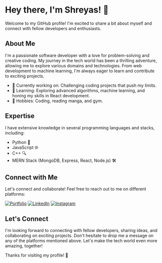 # Hey there, I'm Shreyas! 👋

Welcome to my GitHub profile! I'm excited to share a bit about myself and connect with fellow developers and enthusiasts.

## About Me

I'm a passionate software developer with a love for problem-solving and creative coding. My journey in the tech world has been a thrilling adventure, allowing me to explore various domains and technologies. From web development to machine learning, I'm always eager to learn and contribute to exciting projects.

- 💼 Currently working on: Challenging coding projects that push my limits.
- 🌱 Learning: Exploring advanced algorithms, machine learning, and honing my skills in React development.
- 🚀 Hobbies: Coding, reading manga, and gym.

## Expertise

I have extensive knowledge in several programming languages and stacks, including:

- Python 🐍
- JavaScript 🌐
- C++ 🔍
- MERN Stack (MongoDB, Express, React, Node.js) 🛠️

## Connect with Me

Let's connect and collaborate! Feel free to reach out to me on different platforms:

[![Portfolio](https://img.shields.io/badge/Portfolio-%231DA1F2.svg?style=for-the-badge&logo=Portfolio&logoColor=white)](https://www.yourportfolio.com)
[![LinkedIn](https://img.shields.io/badge/LinkedIn-%230077B5.svg?style=for-the-badge&logo=LinkedIn&logoColor=white)](https://www.linkedin.com/in/shreyas-sonawane-b24b48256/)
[![Instagram](https://img.shields.io/badge/Instagram-%23E4405F.svg?style=for-the-badge&logo=Instagram&logoColor=white)](https://www.instagram.com/shrey_1018/)

## Let's Connect

I'm looking forward to connecting with fellow developers, sharing ideas, and collaborating on exciting projects. Don't hesitate to drop me a message on any of the platforms mentioned above. Let's make the tech world even more amazing, together!

Thanks for visiting my profile! 🙌
